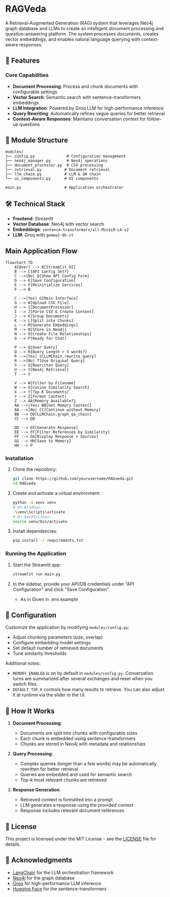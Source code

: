# RAGVeda

A Retrieval-Augmented Generation (RAG) system that leverages Neo4j graph database and LLMs to create an intelligent document processing and question-answering platform. The system processes documents, creates vector embeddings, and enables natural language querying with context-aware responses.

## 🌟 Features

### Core Capabilities
- **Document Processing**: Process and chunk documents with configurable settings
- **Vector Search**: Semantic search with sentence-transformers embeddings
- **LLM Integration**: Powered by Groq LLM for high-performance inference
- **Query Rewriting**: Automatically refines vague queries for better retrieval
- **Context-Aware Responses**: Maintains conversation context for follow-up questions

## 📁 Module Structure

```
modules/
├── config.py              # Configuration management
├── neo4j_manager.py       # Neo4j operations
├── document_processor.py  # CSV processing
├── retrieval.py          # Document retrieval
├── llm_chain.py          # LLM & QA chain
└── ui_components.py      # UI components

main.py                   # Application orchestrator
```

## 🛠 Technical Stack

- **Frontend**: Streamlit
- **Vector Database**: Neo4j with vector search
- **Embeddings**: `sentence-transformers/all-MiniLM-L6-v2`
- **LLM**: Groq with `gemma2-9b-it`

 

## Main Application Flow

```mermaid
flowchart TD
    A[User] --> B[Streamlit UI]
    B --> C{API Config Set?}
    C -->|No| D[Show API Config Form]
    D --> E[Save Configuration]
    E --> F[Reinitialize Services]
    F --> B
    
    C -->|Yes| G[Main Interface]
    G --> H[Upload CSV File]
    H --> I[DocumentProcessor]
    I --> J[Parse CSV & Create Content]
    J --> K[Group Documents]
    K --> L[Split into Chunks]
    L --> M[Generate Embeddings]
    M --> N[Store in Neo4j]
    N --> O[Create File Relationships]
    O --> P[Ready for Chat]
    
    P --> Q[User Query]
    Q --> R{Query Length > 5 words?}
    R -->|Yes| S[LLMChain.rewrite_query]
    R -->|No| T[Use Original Query]
    S --> U[Rewritten Query]
    U --> V[Neo4j Retrieval]
    T --> V
    
    V --> W[Filter by Filename]
    W --> X[Cosine Similarity Search]
    X --> Y[Top-K Documents]
    Y --> Z[Format Context]
    Z --> AA{Memory Available?}
    AA -->|Yes| BB[Get Memory Context]
    AA -->|No| CC[Continue without Memory]
    BB --> DD[LLMChain.graph_qa_chain]
    CC --> DD
    
    DD --> EE[Generate Response]
    EE --> FF[Filter References by Similarity]
    FF --> GG[Display Response + Sources]
    GG --> HH[Save to Memory]
    HH --> P
```
 
### Installation

1. Clone the repository:
   ```bash
   git clone https://github.com/yourusername/RAGveda.git
   cd RAGveda
   ```

2. Create and activate a virtual environment:
   ```bash
   python -m venv venv
   # On Windows:
   .\venv\Scripts\activate
   # On macOS/Linux:
   source venv/bin/activate
   ```

3. Install dependencies:
   ```bash
   pip install -r requirements.txt
   ```
 

### Running the Application

1. Start the Streamlit app:
   ```bash
   streamlit run main.py
   ```

2. In the sidebar, provide your API/DB credentials under "API Configuration" and click "Save Configuration".
   - As in Given in .env.example

 
## 🔧 Configuration

Customize the application by modifying `modules/config.py`:
- Adjust chunking parameters (size, overlap)
- Configure embedding model settings
- Set default number of retrieved documents
- Tune similarity thresholds

Additional notes:
- `MEMORY_ENABLED` is on by default in `modules/config.py`. Conversation turns are summarized after several exchanges and reset when you switch files.
- `DEFAULT_TOP_K` controls how many results to retrieve. You can also adjust it at runtime via the slider in the UI.
 
## 🤖 How It Works

1. **Document Processing**:
   - Documents are split into chunks with configurable sizes
   - Each chunk is embedded using sentence-transformers
   - Chunks are stored in Neo4j with metadata and relationships

2. **Query Processing**:
   - Complex queries (longer than a few words) may be automatically rewritten for better retrieval
   - Queries are embedded and used for semantic search
   - Top-k most relevant chunks are retrieved

3. **Response Generation**:
   - Retrieved context is formatted into a prompt
   - LLM generates a response using the provided context
   - Response includes relevant document references
 
## 📝 License

This project is licensed under the MIT License - see the [LICENSE](LICENSE) file for details.

## 🙏 Acknowledgments

- [LangChain](https://python.langchain.com/) for the LLM orchestration framework
- [Neo4j](https://neo4j.com/) for the graph database
- [Groq](https://groq.com/) for high-performance LLM inference
- [Hugging Face](https://huggingface.co/) for the sentence-transformers
